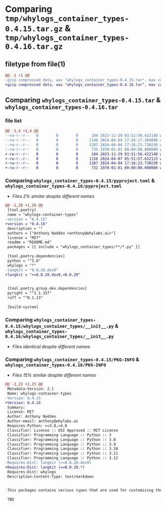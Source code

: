 # Comparing `tmp/whylogs_container_types-0.4.15.tar.gz` & `tmp/whylogs_container_types-0.4.16.tar.gz`

## filetype from file(1)

```diff
@@ -1 +1 @@
-gzip compressed data, was "whylogs_container_types-0.4.15.tar", max compression
+gzip compressed data, was "whylogs_container_types-0.4.16.tar", max compression
```

## Comparing `whylogs_container_types-0.4.15.tar` & `whylogs_container_types-0.4.16.tar`

### file list

```diff
@@ -1,4 +1,4 @@
--rw-r--r--   0        0        0      104 2023-11-29 03:51:56.422148 whylogs_container_types-0.4.15/README.md
--rw-r--r--   0        0        0     1146 2024-04-04 17:26:17.304098 whylogs_container_types-0.4.15/pyproject.toml
--rw-r--r--   0        0        0     1287 2024-04-04 17:16:23.730230 whylogs_container_types-0.4.15/whylogs_container_types/__init__.py
--rw-r--r--   0        0        0      735 1970-01-01 00:00:00.000000 whylogs_container_types-0.4.15/PKG-INFO
+-rw-r--r--   0        0        0      104 2023-11-29 03:51:56.422148 whylogs_container_types-0.4.16/README.md
+-rw-r--r--   0        0        0     1156 2024-04-07 05:51:57.652133 whylogs_container_types-0.4.16/pyproject.toml
+-rw-r--r--   0        0        0     1287 2024-04-04 17:16:23.730230 whylogs_container_types-0.4.16/whylogs_container_types/__init__.py
+-rw-r--r--   0        0        0      732 1970-01-01 00:00:00.000000 whylogs_container_types-0.4.16/PKG-INFO
```

### Comparing `whylogs_container_types-0.4.15/pyproject.toml` & `whylogs_container_types-0.4.16/pyproject.toml`

 * *Files 2% similar despite different names*

```diff
@@ -1,20 +1,20 @@
 [tool.poetry]
 name = "whylogs-container-types"
-version = "0.4.15"
+version = "0.4.16"
 description = ""
 authors = ["Anthony Naddeo <anthony@whylabs.ai>"]
 license = "MIT"
 readme = "README.md"
 packages = [{ include = "whylogs_container_types/**/*.py" }]
 
 [tool.poetry.dependencies]
 python = "^3.8"
 whylogs = "*"
-langkit = "0.0.28.dev0"
+langkit = ">=0.0.28.dev0,<0.0.29"
 
 
 [tool.poetry.group.dev.dependencies]
 pyright = "^1.1.337"
 ruff = "^0.1.13"
 
 [build-system]
```

### Comparing `whylogs_container_types-0.4.15/whylogs_container_types/__init__.py` & `whylogs_container_types-0.4.16/whylogs_container_types/__init__.py`

 * *Files identical despite different names*

### Comparing `whylogs_container_types-0.4.15/PKG-INFO` & `whylogs_container_types-0.4.16/PKG-INFO`

 * *Files 15% similar despite different names*

```diff
@@ -1,23 +1,23 @@
 Metadata-Version: 2.1
 Name: whylogs-container-types
-Version: 0.4.15
+Version: 0.4.16
 Summary: 
 License: MIT
 Author: Anthony Naddeo
 Author-email: anthony@whylabs.ai
 Requires-Python: >=3.8,<4.0
 Classifier: License :: OSI Approved :: MIT License
 Classifier: Programming Language :: Python :: 3
 Classifier: Programming Language :: Python :: 3.8
 Classifier: Programming Language :: Python :: 3.9
 Classifier: Programming Language :: Python :: 3.10
 Classifier: Programming Language :: Python :: 3.11
 Classifier: Programming Language :: Python :: 3.12
-Requires-Dist: langkit (==0.0.28.dev0)
+Requires-Dist: langkit (==0.0.28.*)
 Requires-Dist: whylogs
 Description-Content-Type: text/markdown
 
 
 This packages contains various types that are used for customizing the whylogs python container. 
 
 TBD
```

